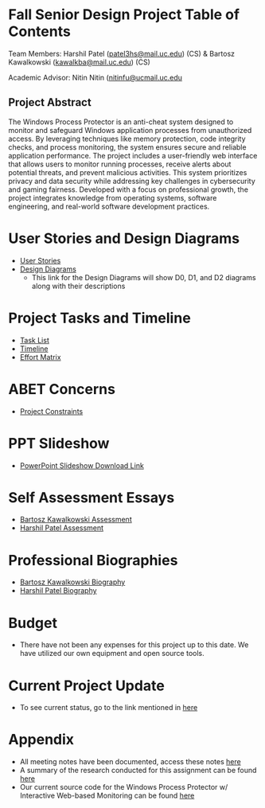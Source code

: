 # Fall Senior Design Project Table of Contents

Team Members: Harshil Patel (patel3hs@mail.uc.edu) (CS) & Bartosz Kawalkowski (kawalkba@mail.uc.edu) (CS)

Academic Advisor: Nitin Nitin (nitinfu@ucmail.uc.edu

## Project Abstract

The Windows Process Protector is an anti-cheat system designed to monitor and safeguard Windows application processes from unauthorized access. By leveraging techniques like memory protection, code integrity checks, and process monitoring, the system ensures secure and reliable application performance. The project includes a user-friendly web interface that allows users to monitor running processes, receive alerts about potential threats, and prevent malicious activities. This system prioritizes privacy and data security while addressing key challenges in cybersecurity and gaming fairness. Developed with a focus on professional growth, the project integrates knowledge from operating systems, software engineering, and real-world software development practices.

# User Stories and Design Diagrams

- [User Stories](https://github.com/Harshilp20/Senior-Design/blob/main/User-Stories.md)
- [Design Diagrams](https://github.com/Harshilp20/Senior-Design/blob/main/Class-Assignments/Design_Diagrams.pdf)
  - This link for the Design Diagrams will show D0, D1, and D2 diagrams along with their descriptions

# Project Tasks and Timeline

- [Task List](https://github.com/Harshilp20/Senior-Design/blob/main/TaskList.md)
- [Timeline](https://github.com/Harshilp20/Senior-Design/blob/main/Assignment6Timeline.csv)
- [Effort Matrix](https://github.com/Harshilp20/Senior-Design/blob/main/Assignment6EffortMatrix.csv)

# ABET Concerns

- [Project Constraints](https://github.com/Harshilp20/Senior-Design/blob/main/ConstraintEssay.md)

# PPT Slideshow

- [PowerPoint Slideshow Download Link](https://github.com/Harshilp20/Senior-Design/blob/main/Class-Assignments/WindowsProcessProtector.pptx)

# Self Assessment Essays

- [Bartosz Kawalkowski Assessment](https://github.com/Harshilp20/Senior-Design/blob/main/Class-Assignments/Assignment3_kawalkba.pdf)
- [Harshil Patel Assessment](https://github.com/Harshilp20/Senior-Design/blob/main/Class-Assignments/Assignment3_patel3hs.pdf)

# Professional Biographies

- [Bartosz Kawalkowski Biography](https://github.com/Harshilp20/Senior-Design/blob/main/Bartosz_Kawalkowski_Biography.md)
- [Harshil Patel Biography](https://github.com/Harshilp20/Senior-Design/blob/main/Harshil_Patel_Biography.md)

# Budget

- There have not been any expenses for this project up to this date. We have utilized our own equipment and open source tools.

# Current Project Update

- To see current status, go to the link mentioned in [here](https://drive.google.com/file/d/1PuRVGSroIUIv0_tE5l6xHdjBnVWRByUR/view)

# Appendix

- All meeting notes have been documented, access these notes [here](https://github.com/Harshilp20/Senior-Design/blob/main/WindowsProcessProtector_FS2024_MeetingNotes.pdf)
- A summary of the research conducted for this assignment can be found [here](https://github.com/Harshilp20/Senior-Design/blob/main/WindowsProcessProtector_ResearchDocument.pdf)
- Our current source code for the Windows Process Protector w/ Interactive Web-based Monitoring can be found [here]()

